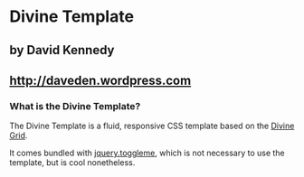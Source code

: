 # Divine Template
## by David Kennedy
## http://daveden.wordpress.com

### What is the Divine Template?

The Divine Template is a fluid, responsive CSS template based on the [Divine Grid](http://www.github.com/davidkennedy85/DivineGrid).

It comes bundled with [jquery.toggleme](http://www.github.com/davidkennedy85/jquery.toggleme), which is not necessary to use the template, but is cool nonetheless.